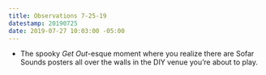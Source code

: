 ```yaml
---
title: Observations 7-25-19
datestamp: 20190725
date: 2019-07-27 10:03:00 -05:00
---
```


- The spooky *Get Out*-esque moment where you realize there are Sofar Sounds posters all over the walls in the DIY venue you’re about to play.
